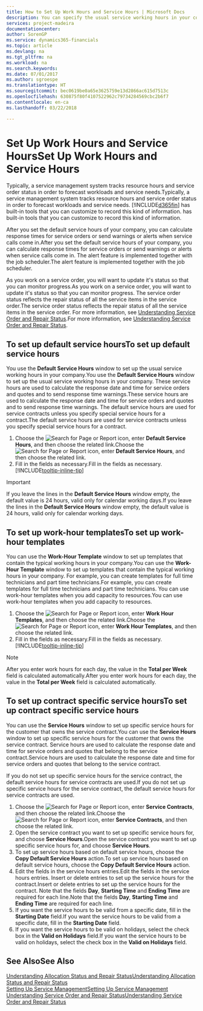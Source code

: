 ```yaml
---
title: How to Set Up Work Hours and Service Hours | Microsoft Docs
description: You can specify the usual service working hours in your company. These service hours are used to calculate the response date and time for service orders and quotes, and to send response time warnings.
services: project-madeira
documentationcenter: 
author: SorenGP
ms.service: dynamics365-financials
ms.topic: article
ms.devlang: na
ms.tgt_pltfrm: na
ms.workload: na
ms.search.keywords: 
ms.date: 07/01/2017
ms.author: sgroespe
ms.translationtype: HT
ms.sourcegitcommit: bec0619be0a65e3625759e13d2866ac615d7513c
ms.openlocfilehash: 630875f80f4107522962c79734284569cbc2b6f7
ms.contentlocale: en-ca
ms.lasthandoff: 03/22/2018

---
```

# <a name="set-up-work-hours-and-service-hours"></a><span data-ttu-id="863f7-104">Set Up Work Hours and Service Hours</span><span class="sxs-lookup"><span data-stu-id="863f7-104">Set Up Work Hours and Service Hours</span></span>
<span data-ttu-id="863f7-105">Typically, a service management system tracks resource hours and service order status in order to forecast workloads and service needs.</span><span class="sxs-lookup"><span data-stu-id="863f7-105">Typically, a service management system tracks resource hours and service order status in order to forecast workloads and service needs.</span></span> [!INCLUDE[d365fin](includes/d365fin_md.md)]<span data-ttu-id="863f7-106"> has built-in tools that you can customize to record this kind of information.</span><span class="sxs-lookup"><span data-stu-id="863f7-106"> has built-in tools that you can customize to record this kind of information.</span></span>  
  
<span data-ttu-id="863f7-107">After you set the default service hours of your company, you can calculate response times for service orders or send warnings or alerts when service calls come in.</span><span class="sxs-lookup"><span data-stu-id="863f7-107">After you set the default service hours of your company, you can calculate response times for service orders or send warnings or alerts when service calls come in.</span></span> <span data-ttu-id="863f7-108">The alert feature is implemented together with the job scheduler.</span><span class="sxs-lookup"><span data-stu-id="863f7-108">The alert feature is implemented together with the job scheduler.</span></span>   
  
<span data-ttu-id="863f7-109">As you work on a service order, you will want to update it's status so that you can monitor progress.</span><span class="sxs-lookup"><span data-stu-id="863f7-109">As you work on a service order, you will want to update it's status so that you can monitor progress.</span></span> <span data-ttu-id="863f7-110">The service order status reflects the repair status of all the service items in the service order.</span><span class="sxs-lookup"><span data-stu-id="863f7-110">The service order status reflects the repair status of all the service items in the service order.</span></span> <span data-ttu-id="863f7-111">For more information, see [Understanding Service Order and Repair Status](service-order-repair-status.md).</span><span class="sxs-lookup"><span data-stu-id="863f7-111">For more information, see [Understanding Service Order and Repair Status](service-order-repair-status.md).</span></span> 

## <a name="to-set-up-default-service-hours"></a><span data-ttu-id="863f7-112">To set up default service hours</span><span class="sxs-lookup"><span data-stu-id="863f7-112">To set up default service hours</span></span>  
<span data-ttu-id="863f7-113">You use the **Default Service Hours** window to set up the usual service working hours in your company.</span><span class="sxs-lookup"><span data-stu-id="863f7-113">You use the **Default Service Hours** window to set up the usual service working hours in your company.</span></span> <span data-ttu-id="863f7-114">These service hours are used to calculate the response date and time for service orders and quotes and to send response time warnings.</span><span class="sxs-lookup"><span data-stu-id="863f7-114">These service hours are used to calculate the response date and time for service orders and quotes and to send response time warnings.</span></span> <span data-ttu-id="863f7-115">The default service hours are used for service contracts unless you specify special service hours for a contract.</span><span class="sxs-lookup"><span data-stu-id="863f7-115">The default service hours are used for service contracts unless you specify special service hours for a contract.</span></span>  
  
1. <span data-ttu-id="863f7-116">Choose the ![Search for Page or Report](media/ui-search/search_small.png "Search for Page or Report icon") icon, enter **Default Service Hours**, and then choose the related link.</span><span class="sxs-lookup"><span data-stu-id="863f7-116">Choose the ![Search for Page or Report](media/ui-search/search_small.png "Search for Page or Report icon") icon, enter **Default Service Hours**, and then choose the related link.</span></span>  
2. <span data-ttu-id="863f7-117">Fill in the fields as necessary.</span><span class="sxs-lookup"><span data-stu-id="863f7-117">Fill in the fields as necessary.</span></span> [!INCLUDE[tooltip-inline-tip](includes/tooltip-inline-tip_md.md)]  
  
> [!IMPORTANT]  
>  <span data-ttu-id="863f7-118">If you leave the lines in the **Default Service Hours** window empty, the default value is 24 hours, valid only for calendar working days.</span><span class="sxs-lookup"><span data-stu-id="863f7-118">If you leave the lines in the **Default Service Hours** window empty, the default value is 24 hours, valid only for calendar working days.</span></span>  
  
## <a name="to-set-up-work-hour-templates"></a><span data-ttu-id="863f7-119">To set up work-hour templates</span><span class="sxs-lookup"><span data-stu-id="863f7-119">To set up work-hour templates</span></span>
<span data-ttu-id="863f7-120">You can use the **Work-Hour Template** window to set up templates that contain the typical working hours in your company.</span><span class="sxs-lookup"><span data-stu-id="863f7-120">You can use the **Work-Hour Template** window to set up templates that contain the typical working hours in your company.</span></span> <span data-ttu-id="863f7-121">For example, you can create templates for full time technicians and part time technicians.</span><span class="sxs-lookup"><span data-stu-id="863f7-121">For example, you can create templates for full time technicians and part time technicians.</span></span> <span data-ttu-id="863f7-122">You can use work-hour templates when you add capacity to resources.</span><span class="sxs-lookup"><span data-stu-id="863f7-122">You can use work-hour templates when you add capacity to resources.</span></span>  
  
1. <span data-ttu-id="863f7-123">Choose the ![Search for Page or Report](media/ui-search/search_small.png "Search for Page or Report icon") icon, enter **Work Hour Templates**, and then choose the related link.</span><span class="sxs-lookup"><span data-stu-id="863f7-123">Choose the ![Search for Page or Report](media/ui-search/search_small.png "Search for Page or Report icon") icon, enter **Work Hour Templates**, and then choose the related link.</span></span>  
2. <span data-ttu-id="863f7-124">Fill in the fields as necessary.</span><span class="sxs-lookup"><span data-stu-id="863f7-124">Fill in the fields as necessary.</span></span> [!INCLUDE[tooltip-inline-tip](includes/tooltip-inline-tip_md.md)]  
  
> [!Note]
> <span data-ttu-id="863f7-125">After you enter work hours for each day, the value in the **Total per Week** field is calculated automatically.</span><span class="sxs-lookup"><span data-stu-id="863f7-125">After you enter work hours for each day, the value in the **Total per Week** field is calculated automatically.</span></span>  

## <a name="to-set-up-contract-specific-service-hours"></a><span data-ttu-id="863f7-126">To set up contract specific service hours</span><span class="sxs-lookup"><span data-stu-id="863f7-126">To set up contract specific service hours</span></span>  
<span data-ttu-id="863f7-127">You can use the **Service Hours** window to set up specific service hours for the customer that owns the service contract.</span><span class="sxs-lookup"><span data-stu-id="863f7-127">You can use the **Service Hours** window to set up specific service hours for the customer that owns the service contract.</span></span> <span data-ttu-id="863f7-128">Service hours are used to calculate the response date and time for service orders and quotes that belong to the service contract.</span><span class="sxs-lookup"><span data-stu-id="863f7-128">Service hours are used to calculate the response date and time for service orders and quotes that belong to the service contract.</span></span>  
  
<span data-ttu-id="863f7-129">If you do not set up specific service hours for the service contract, the default service hours for service contracts are used.</span><span class="sxs-lookup"><span data-stu-id="863f7-129">If you do not set up specific service hours for the service contract, the default service hours for service contracts are used.</span></span>  
  
1. <span data-ttu-id="863f7-130">Choose the ![Search for Page or Report](media/ui-search/search_small.png "Search for Page or Report icon") icon, enter **Service Contracts**, and then choose the related link.</span><span class="sxs-lookup"><span data-stu-id="863f7-130">Choose the ![Search for Page or Report](media/ui-search/search_small.png "Search for Page or Report icon") icon, enter **Service Contracts**, and then choose the related link.</span></span>  
2. <span data-ttu-id="863f7-131">Open the service contract you want to set up specific service hours for, and choose **Service Hours**.</span><span class="sxs-lookup"><span data-stu-id="863f7-131">Open the service contract you want to set up specific service hours for, and choose **Service Hours**.</span></span>  
4. <span data-ttu-id="863f7-132">To set up service hours based on default service hours, choose the **Copy Default Service Hours** action.</span><span class="sxs-lookup"><span data-stu-id="863f7-132">To set up service hours based on default service hours, choose the **Copy Default Service Hours** action.</span></span>  
5. <span data-ttu-id="863f7-133">Edit the fields in the service hours entries.</span><span class="sxs-lookup"><span data-stu-id="863f7-133">Edit the fields in the service hours entries.</span></span> <span data-ttu-id="863f7-134">Insert or delete entries to set up the service hours for the contract.</span><span class="sxs-lookup"><span data-stu-id="863f7-134">Insert or delete entries to set up the service hours for the contract.</span></span> <span data-ttu-id="863f7-135">Note that the fields **Day**, **Starting Time** and **Ending Time** are required for each line.</span><span class="sxs-lookup"><span data-stu-id="863f7-135">Note that the fields **Day**, **Starting Time** and **Ending Time** are required for each line.</span></span>  
6. <span data-ttu-id="863f7-136">If you want the service hours to be valid from a specific date, fill in the **Starting Date** field.</span><span class="sxs-lookup"><span data-stu-id="863f7-136">If you want the service hours to be valid from a specific date, fill in the **Starting Date** field.</span></span>  
7. <span data-ttu-id="863f7-137">If you want the service hours to be valid on holidays, select the check box in the **Valid on Holidays** field.</span><span class="sxs-lookup"><span data-stu-id="863f7-137">If you want the service hours to be valid on holidays, select the check box in the **Valid on Holidays** field.</span></span>  

## <a name="see-also"></a><span data-ttu-id="863f7-138">See Also</span><span class="sxs-lookup"><span data-stu-id="863f7-138">See Also</span></span>  
[<span data-ttu-id="863f7-139">Understanding Allocation Status and Repair Status</span><span class="sxs-lookup"><span data-stu-id="863f7-139">Understanding Allocation Status and Repair Status</span></span>](service-allocation-status-and-repair-status.md)  
[<span data-ttu-id="863f7-140">Setting Up Service Management</span><span class="sxs-lookup"><span data-stu-id="863f7-140">Setting Up Service Management</span></span>](service-setup-service.md)  
[<span data-ttu-id="863f7-141">Understanding Service Order and Repair Status</span><span class="sxs-lookup"><span data-stu-id="863f7-141">Understanding Service Order and Repair Status</span></span>](service-order-repair-status.md)  

